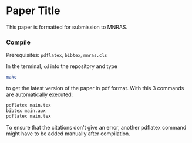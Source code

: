 # Paper Title

This paper is formatted for submission to MNRAS.


### Compile
Prerequisites: `pdflatex`, `bibtex`, `mnras.cls`

In the terminal, `cd` into the repository and type

```bash
make
```
to get the latest version of the paper in pdf format.
With this 3 commands are automatically executed:

```bash
pdflatex main.tex
bibtex main.aux
pdflatex main.tex
```
To ensure that the citations don't give an error, another pdflatex command might have to be added manually after compilation.
